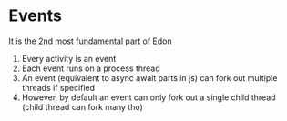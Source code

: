 # Events

It is the 2nd most fundamental part of Edon
<ol>
  <li> Every activity is an event
  <li> Each event runs on a process thread
  <li> An event (equivalent to async await parts in js) can fork out multiple threads if specified
  <li> However, by default an event can only fork out a single child thread (child thread can fork many tho)
</ol> 
